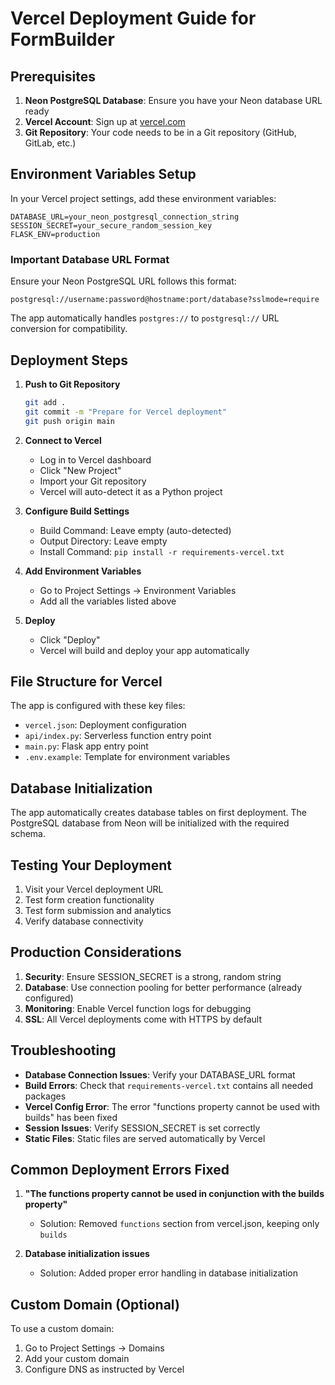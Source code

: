 # Vercel Deployment Guide for FormBuilder

## Prerequisites

1. **Neon PostgreSQL Database**: Ensure you have your Neon database URL ready
2. **Vercel Account**: Sign up at [vercel.com](https://vercel.com)
3. **Git Repository**: Your code needs to be in a Git repository (GitHub, GitLab, etc.)

## Environment Variables Setup

In your Vercel project settings, add these environment variables:

```
DATABASE_URL=your_neon_postgresql_connection_string
SESSION_SECRET=your_secure_random_session_key
FLASK_ENV=production
```

### Important Database URL Format

Ensure your Neon PostgreSQL URL follows this format:
```
postgresql://username:password@hostname:port/database?sslmode=require
```

The app automatically handles `postgres://` to `postgresql://` URL conversion for compatibility.

## Deployment Steps

1. **Push to Git Repository**
   ```bash
   git add .
   git commit -m "Prepare for Vercel deployment"
   git push origin main
   ```

2. **Connect to Vercel**
   - Log in to Vercel dashboard
   - Click "New Project"
   - Import your Git repository
   - Vercel will auto-detect it as a Python project

3. **Configure Build Settings**
   - Build Command: Leave empty (auto-detected)
   - Output Directory: Leave empty
   - Install Command: `pip install -r requirements-vercel.txt`

4. **Add Environment Variables**
   - Go to Project Settings → Environment Variables
   - Add all the variables listed above

5. **Deploy**
   - Click "Deploy"
   - Vercel will build and deploy your app automatically

## File Structure for Vercel

The app is configured with these key files:

- `vercel.json`: Deployment configuration
- `api/index.py`: Serverless function entry point
- `main.py`: Flask app entry point
- `.env.example`: Template for environment variables

## Database Initialization

The app automatically creates database tables on first deployment. The PostgreSQL database from Neon will be initialized with the required schema.

## Testing Your Deployment

1. Visit your Vercel deployment URL
2. Test form creation functionality
3. Test form submission and analytics
4. Verify database connectivity

## Production Considerations

1. **Security**: Ensure SESSION_SECRET is a strong, random string
2. **Database**: Use connection pooling for better performance (already configured)
3. **Monitoring**: Enable Vercel function logs for debugging
4. **SSL**: All Vercel deployments come with HTTPS by default

## Troubleshooting

- **Database Connection Issues**: Verify your DATABASE_URL format
- **Build Errors**: Check that `requirements-vercel.txt` contains all needed packages
- **Vercel Config Error**: The error "functions property cannot be used with builds" has been fixed
- **Session Issues**: Verify SESSION_SECRET is set correctly  
- **Static Files**: Static files are served automatically by Vercel

## Common Deployment Errors Fixed

1. **"The functions property cannot be used in conjunction with the builds property"**
   - Solution: Removed `functions` section from vercel.json, keeping only `builds`

2. **Database initialization issues**
   - Solution: Added proper error handling in database initialization

## Custom Domain (Optional)

To use a custom domain:
1. Go to Project Settings → Domains
2. Add your custom domain
3. Configure DNS as instructed by Vercel